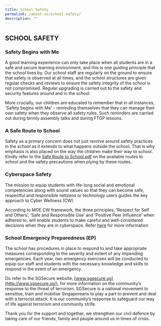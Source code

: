 ```yaml
---
title: School Safety
permalink: /about-us/school-safety/
description: ""
---
```

## SCHOOL SAFETY

### Safety Begins with Me

A good learning experience can only take place when all students are in a safe and secure learning environment, and this is one guiding principle that the school lives by. Our school staff are regularly on the ground to ensure that safety is observed at all times, and the school structures are given regular checks and reviews to ensure the safety integrity of the school is not compromised. Regular upgrading is carried out to the safety and security features around and in the school.

More crucially, our children are educated to remember that in all instances, 'Safety begins with Me' - reminding themselves that they can manage their own safety when they observe all safety rules. Such reminders are carried out during termly assembly talks and during FTGP lessons.

  

### A Safe Route to School

Safety as a primary concern does not just revolve around safety practices in the school as it extends to what happens outside the school. That is why emphasis is also placed on the way the children make their way to school. Kindly refer to the [Safe Route to School.pdf](/files/Safe%20Route%20to%20School.pdf) on the available routes to school and the safety precautions when plying by these routes.  
  

### Cyberspace Safety

The mission to equip students with life-long social and emotional competencies along with sound values so that they can become safe, respectful and responsible netizens or technology users guides the key approach to Cyber Wellness (CW). 

  

According to MOE CW framework, the three principles, ‘Respect for Self and Others’, ‘Safe and Responsible Use’ and ‘Positive Peer Influence’ when adhered to, will enable students to make careful and well-considered decisions when they are in cyberspace. Refer [here](https://palmviewpri.moe.edu.sg/palm-view-experience/educational-technology/cyber-wellness) for more information

  

### School Emergency Preparedness (EP)

The school has procedures in place to respond to and take appropriate measures corresponding to the severity and extent of any impending emergencies. Each year, two emergency exercises will be conducted to equip our staff and students with the necessary knowledge and skills to respond in the event of an emergency. 

Do refer to the SGSecure website, [www.sgsecure.sg](http://www.sgsecure.sg/), for more information on the community’s response to the threat of terrorism. SGSecure is a national movement to sensitise, train and mobilise Singaporeans to play a part to prevent and deal with a terrorist attack. It is our community’s response to safeguard our way of life against terrorism and community strife. 

  

Thank you for the support and together, we strengthen our civil defence by taking care of our friends, family and people around us in times of crisis.